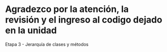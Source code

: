 # Agradezco por la atención, la revisión y el ingreso al codigo dejado en la unidad 
Etapa 3 - Jerarquía de clases y métodos
